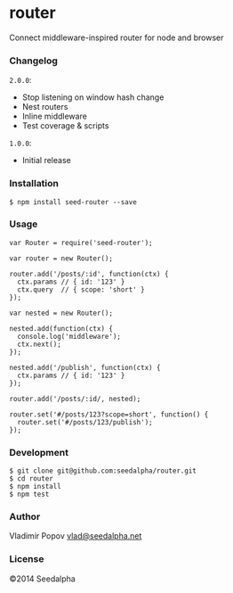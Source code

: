 # router

Connect middleware-inspired router for node and browser

### Changelog

`2.0.0`:

- Stop listening on window hash change
- Nest routers
- Inline middleware
- Test coverage & scripts

`1.0.0`:

- Initial release

### Installation

    $ npm install seed-router --save

### Usage

    var Router = require('seed-router');
    
    var router = new Router();
    
    router.add('/posts/:id', function(ctx) {
      ctx.params // { id: '123' }
      ctx.query  // { scope: 'short' }
    });
    
    var nested = new Router();
    
    nested.add(function(ctx) {
      console.log('middleware');
      ctx.next();
    });
    
    nested.add('/publish', function(ctx) {
      ctx.params // { id: '123' }
    });
    
    router.add('/posts/:id/, nested);
    
    router.set('#/posts/123?scope=short', function() {
      router.set('#/posts/123/publish');
    });
    
### Development

    $ git clone git@github.com:seedalpha/router.git
    $ cd router
    $ npm install
    $ npm test

### Author

Vladimir Popov <vlad@seedalpha.net>

### License

©2014 Seedalpha